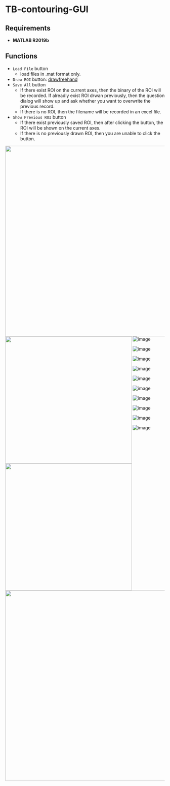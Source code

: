 # TB-contouring-GUI

## Requirements
- **MATLAB R2019b**

## Functions
- `Load File` button
  - load files in .mat format only.
- `Draw ROI` button: [drawfreehand](https://www.mathworks.com/help/images/ref/drawfreehand.html)
- `Save All` button
  -  If there exist ROI on the current axes, then the binary of the ROI will be recorded. If alreadly exist ROI drwan previously, then the question dialog will show up and ask whether you want to overwrite the previous record.
  -  If there is no ROI, then the filename will be recorded in an excel file.
- `Show Previous ROI` button
  - If there exist previously saved ROI, then after clicking the button, the ROI will be shown on the current axes.
  - If there is no previously drawn ROI, then you are unable to click the button.

<img src="https://user-images.githubusercontent.com/39336334/122520150-d6343a80-d045-11eb-9bfc-5e1186881354.png" width=600 align=left>
<img src="https://user-images.githubusercontent.com/39336334/122520349-11cf0480-d046-11eb-88c1-a6219fa7e0a1.png" width=400 align=left>
<img src="https://user-images.githubusercontent.com/39336334/122520511-4347d000-d046-11eb-903f-3ee28a38c170.png" width=400 align=left>
<img src="https://user-images.githubusercontent.com/39336334/122520713-8bff8900-d046-11eb-9ecb-1c80a9cf632b.png" width=600 align=left>

![image](https://user-images.githubusercontent.com/39336334/122520150-d6343a80-d045-11eb-9bfc-5e1186881354.png)

![image](https://user-images.githubusercontent.com/39336334/122520349-11cf0480-d046-11eb-88c1-a6219fa7e0a1.png)

![image](https://user-images.githubusercontent.com/39336334/122520511-4347d000-d046-11eb-903f-3ee28a38c170.png)

![image](https://user-images.githubusercontent.com/39336334/122520713-8bff8900-d046-11eb-9ecb-1c80a9cf632b.png)




![image](https://user-images.githubusercontent.com/39336334/119602156-26402880-be1d-11eb-9d8a-f739607921ca.png)


![image](https://user-images.githubusercontent.com/39336334/119601984-cf3a5380-be1c-11eb-847b-7b4a6857aa6a.png)

![image](https://user-images.githubusercontent.com/39336334/119601996-d4979e00-be1c-11eb-8e07-b775b7fc67d5.png)


![image](https://user-images.githubusercontent.com/39336334/119601965-ca759f80-be1c-11eb-8531-8b5836f3b08a.png)

![image](https://user-images.githubusercontent.com/39336334/119601946-c3e72800-be1c-11eb-9d39-8cf516761b3c.png)


![image](https://user-images.githubusercontent.com/39336334/119602057-f133d600-be1c-11eb-9ee5-53244666f6d5.png)
